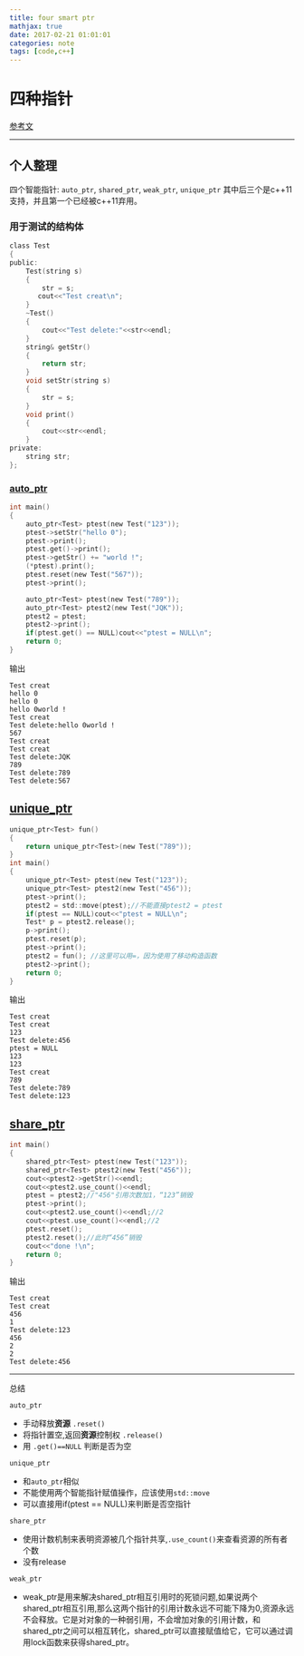```yaml
---
title: four smart ptr
mathjax: true
date: 2017-02-21 01:01:01
categories: note
tags: [code,c++]
---
```


# 四种指针

[参考文](http://www.cnblogs.com/TenosDoIt/p/3456704.html)

---

## 个人整理

四个智能指针: `auto_ptr`, `shared_ptr`, `weak_ptr`, `unique_ptr` 其中后三个是c++11支持，并且第一个已经被c++11弃用。

### 用于测试的结构体

```c
class Test
{
public:
    Test(string s)
    {
        str = s;
       cout<<"Test creat\n";
    }
    ~Test()
    {
        cout<<"Test delete:"<<str<<endl;
    }
    string& getStr()
    {
        return str;
    }
    void setStr(string s)
    {
        str = s;
    }
    void print()
    {
        cout<<str<<endl;
    }
private:
    string str;
};
```

### [auto_ptr](http://www.cplusplus.com/reference/memory/auto_ptr/)

```c 
int main()
{
    auto_ptr<Test> ptest(new Test("123"));
    ptest->setStr("hello 0");
    ptest->print();
    ptest.get()->print();
    ptest->getStr() += "world !";
    (*ptest).print();
    ptest.reset(new Test("567"));
    ptest->print();

    auto_ptr<Test> ptest(new Test("789"));
    auto_ptr<Test> ptest2(new Test("JQK"));
    ptest2 = ptest;
    ptest2->print();
    if(ptest.get() == NULL)cout<<"ptest = NULL\n";
    return 0;
}
```

输出

```
Test creat
hello 0
hello 0
hello 0world !
Test creat
Test delete:hello 0world !
567
Test creat
Test creat
Test delete:JQK
789
Test delete:789
Test delete:567
```

## [unique_ptr](http://www.cplusplus.com/reference/memory/unique_ptr/)

```c
unique_ptr<Test> fun()
{
    return unique_ptr<Test>(new Test("789"));
}
int main()
{
    unique_ptr<Test> ptest(new Test("123"));
    unique_ptr<Test> ptest2(new Test("456"));
    ptest->print();
    ptest2 = std::move(ptest);//不能直接ptest2 = ptest
    if(ptest == NULL)cout<<"ptest = NULL\n";
    Test* p = ptest2.release();
    p->print();
    ptest.reset(p);
    ptest->print();
    ptest2 = fun(); //这里可以用=，因为使用了移动构造函数
    ptest2->print();
    return 0;
}
```

输出

```
Test creat
Test creat
123
Test delete:456
ptest = NULL
123
123
Test creat
789
Test delete:789
Test delete:123
```

## [share_ptr](http://www.cplusplus.com/reference/memory/shared_ptr/)

```c
int main()
{
    shared_ptr<Test> ptest(new Test("123"));
    shared_ptr<Test> ptest2(new Test("456"));
    cout<<ptest2->getStr()<<endl;
    cout<<ptest2.use_count()<<endl;
    ptest = ptest2;//"456"引用次数加1，“123”销毁
    ptest->print();
    cout<<ptest2.use_count()<<endl;//2
    cout<<ptest.use_count()<<endl;//2
    ptest.reset();
    ptest2.reset();//此时“456”销毁
    cout<<"done !\n";
    return 0;
}

```

输出

```
Test creat
Test creat
456
1
Test delete:123
456
2
2
Test delete:456
```

---

总结

`auto_ptr` 
 * 手动释放**资源** `.reset()`
 * 将指针置空,返回**资源**控制权 `.release()`
 * 用 `.get()==NULL` 判断是否为空

`unique_ptr`
 * 和`auto_ptr`相似
 * 不能使用两个智能指针赋值操作，应该使用`std::move`
 * 可以直接用if(ptest == NULL)来判断是否空指针

`share_ptr`
 * 使用计数机制来表明资源被几个指针共享,`.use_count()`来查看资源的所有者个数
 * 没有release

`weak_ptr`
 * weak_ptr是用来解决shared_ptr相互引用时的死锁问题,如果说两个shared_ptr相互引用,那么这两个指针的引用计数永远不可能下降为0,资源永远不会释放。它是对对象的一种弱引用，不会增加对象的引用计数，和shared_ptr之间可以相互转化，shared_ptr可以直接赋值给它，它可以通过调用lock函数来获得shared_ptr。


